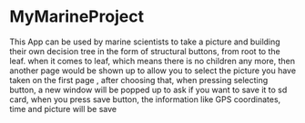 # MyMarineProject

This App can be used by marine scientists to take a picture  and building their own decision
tree  in the form of structural buttons, from root to the leaf. when it comes to leaf, which
means there is no children any more, then another page would be shown up to allow you to
select the picture you have taken on the first page , after choosing that, when pressing 
selecting button, a new window will be popped up to ask if you want to save it to sd card,
when you press save button, the information like GPS coordinates, time and picture will be save

